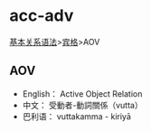 # acc-adv

[基本关系语法](basic-relation.md)&gt;[宾格](acc.md)&gt;AOV

## AOV

* English： Active Object Relation
* 中文： 受動者-動詞關係（vutta）
* 巴利语： vuttakamma - kiriyā

